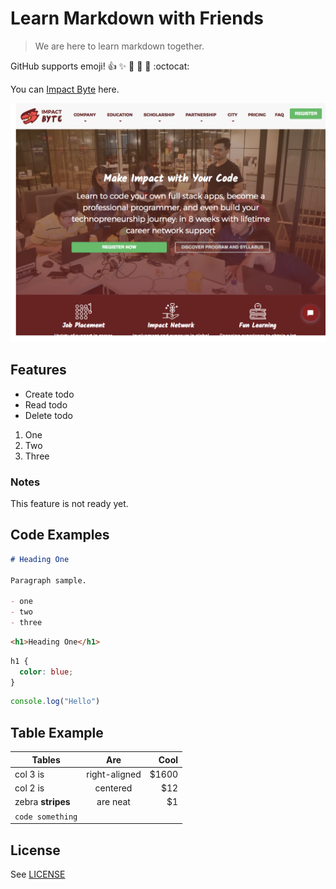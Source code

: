 # Learn Markdown with Friends

> We are here to learn markdown together.

GitHub supports emoji!
:+1: :sparkles: :tada:
:rocket: :metal: :octocat:

You can [Impact Byte](https://impactbyte.com) here.

![impactbyte.com](impactbytecom.png)

## Features

- Create todo
- Read todo
- Delete todo

1. One
2. Two
3. Three

### Notes

This feature is not ready yet.

## Code Examples

```markdown
# Heading One

Paragraph sample.

- one
- two
- three
```

```html
<h1>Heading One</h1>
```

```css
h1 {
  color: blue;
}
```

```js
console.log("Hello")
```

## Table Example

| Tables            |      Are      |   Cool |
| ----------------- | :-----------: | -----: |
| col 3 is          | right-aligned | \$1600 |
| col 2 is          |   centered    |   \$12 |
| zebra **stripes** |   are neat    |    \$1 |
| `code something`  |               |

## License

See [LICENSE](./LICENSE.md)
